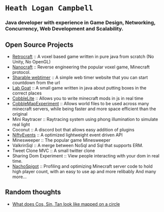 # `Heath Logan Campbell`
### Java developer with experience in Game Design, Networking, Concurrency, Web Development and Scalability.

## Open Source Projects
* [Retrocraft](https://github.com/HeathLoganCampbell/Retro-Craft) :: A voxel based game written in pure java from scratch (No Unity, No OpenGL)
* [Nanocraft](https://github.com/HeathLoganCampbell/Nanocraft) :: Reverse engineering the popular voxel game, Minecraft protocol. 
* [Sharable webtimer](https://github.com/HeathLoganCampbell/sharable-webtimer) :: A simple web timer website that you can start countdown from the url
* [Lab Goat](https://github.com/HeathLoganCampbell/LabGoat) :: A small game written in java about putting boxes in the correct places
* [CobbleLite](https://github.com/HeathLoganCampbell/CobbleLite) :: Allows you to write minecraft mods in js in real time
* [CobbleMapExperiment](https://github.com/HeathLoganCampbell/CobbleMapExperiment) :: Allows world files to be used across many minecraft servers, while being faster and more space efficient than the original  
* Mini Raytracer :: Raytracing system using phong illumination to simulate real light
* Coconut :: A discord bot that allows easy addition of plugins
* [NiftyEvents](https://github.com/HeathLoganCampbell/NiftyEvents) :: A optimized lightweight event driven API
* Minesweeper :: The popular game Minesweeper
* ValkrinSql :: A merge between NoSql and Sql that supports ERM. 
* Tweet Clone MVC :: A small twitter clone
* Sharing Dom Experiment :: View people interacting with your dom in real time.
* [NachoSpigot](https://github.com/CobbleSword/NachoSpigot) :: Profiling and optimizing Minecraft server code to hold high player count, with an easy to use ap and more relibably 
And many more...

## Random thoughts
* [What does Cos, Sin, Tan look like mapped on a circle](https://codepen.io/HeathLoganCampbell/pen/YzqvEqb)
